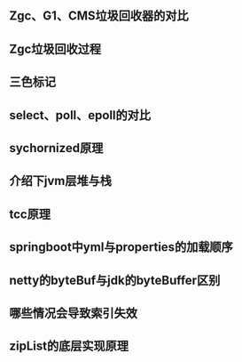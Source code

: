 Zgc、G1、CMS垃圾回收器的对比
----
Zgc垃圾回收过程
----
三色标记
---
select、poll、epoll的对比
----
sychornized原理
----
介绍下jvm层堆与栈
----
tcc原理
----
springboot中yml与properties的加载顺序
---
netty的byteBuf与jdk的byteBuffer区别
---
哪些情况会导致索引失效
----
zipList的底层实现原理
----
